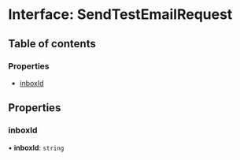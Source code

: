 # Interface: SendTestEmailRequest

## Table of contents

### Properties

- [inboxId](SendTestEmailRequest.md#inboxid)

## Properties

### <a id="inboxid" name="inboxid"></a> inboxId

• **inboxId**: `string`
